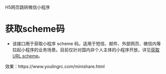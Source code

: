 H5网页跳转微信小程序
<h1>获取scheme码</h1>
<ul><li style="font-size: 14px;">该接口用于获取小程序 scheme 码，适用于短信、邮件、外部网页、微信内等拉起小程序的业务场景。目前仅针对国内非个人主体的小程序开放，详见<a href="https://developers.weixin.qq.com/miniprogram/dev/framework/open-ability/url-scheme.html" target="_blank" rel="noopener noreferrer">获取 URL scheme</a>。</li></ul>
效果：https://www.youlingrc.com/minishare.html
